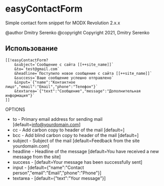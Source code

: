 # easyContactForm

Simple contact form snippet for MODX Revolution 2.x.x

@author Dmitry Serenko
@copyright Copyright 2021, Dmitry Serenko

## Использование

```shell
[[!easyContactForm?
    &subject=`Сообщение с сайта [[++site_name]]`
    &to=`test@gmail.com`
    &headline=`Поступило новое сообщение с сайта [[++site_name]]`
    &success=`Ваше сообщение успешно отправлено`
    &input=`{"name":"Контактное лицо","email":"Email","phone":"Телефон"}`
    &textarea=`{"text":"Сообщение","message":"Дополнительная информация"}`
]]
```

OPTIONS

* to - Primary email address for sending mail [default=info@yourdomain.com]
* cc - Add carbon copy to header of the mail [default=]
* bcc - Add blind carbon copy to header of the mail [default=]
* subject - Subject of the mail [default=Feedback from the site yourdomain.com]
* headline - Headline of the message [default=You have received a new message from the site]
* success - [default=Your message has been successfully sent]
* input - [default={"name":"Contact person","email":"Email","phone":"Phone"}]
* textarea - [default={"text":"Your message"}]
